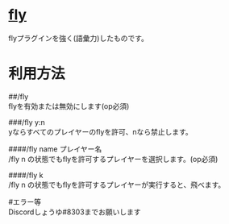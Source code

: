 # [fly](https://github.com/syoooooooooyu/fly-)
flyプラグインを強く(語彙力)したものです。

# 利用方法

##/fly  
flyを有効または無効にします(op必須)  

###/fly y:n  
yならすべてのプレイヤーのflyを許可、nなら禁止します。  

####/fly name プレイヤー名  
/fly n の状態でもflyを許可するプレイヤーを選択します。(op必須)  

####/fly k  
/fly n の状態でもflyを許可するプレイヤーが実行すると、飛べます。  

#エラー等  
Discordしょうゆ#8303までお願いします  
